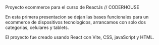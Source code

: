 Proyecto ecommerce para el curso de ReactJs // CODERHOUSE

En esta primera presentacion se dejan las bases funcionales para un ecommerce de dispositivos tecnologicos, arrancamos con solo dos categorias, celulares y tablets.

El proyecto fue creado usando React con Vite, CSS, javaScript y HTML.